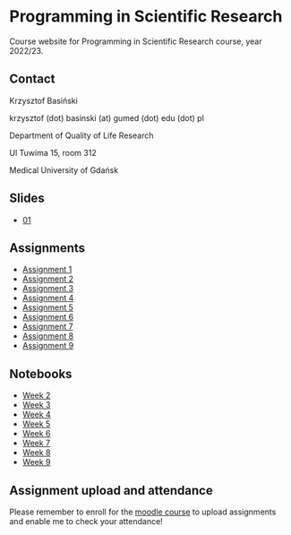 # Programming in Scientific Research

Course website for Programming in Scientific Research course, year 2022/23.

## Contact

Krzysztof Basiński

krzysztof (dot) basinski (at) gumed (dot) edu (dot) pl

Department of Quality of Life Research

Ul Tuwima 15, room 312

Medical University of Gdańsk


## Slides

- [01](01.html)


## Assignments

- [Assignment 1](assignments/a01.md)
- [Assignment 2](assignments/a02.md)
- [Assignment 3](assignments/a03.md)
- [Assignment 4](assignments/a04.md)
- [Assignment 5](assignments/a05.md)
- [Assignment 6](assignments/a06.md)
- [Assignment 7](assignments/a07.md)
- [Assignment 8](assignments/a08.md)
- [Assignment 9](assignments/a09.md)

## Notebooks

- [Week 2](notebooks/week2.ipynb)
- [Week 3](notebooks/week3.ipynb)
- [Week 4](notebooks/week4.ipynb)
- [Week 5](notebooks/week5.ipynb)
- [Week 6](notebooks/week6.ipynb)
- [Week 7](notebooks/week7.ipynb)
- [Week 8](notebooks/week8.ipynb)
- [Week 9](notebooks/week9.ipynb)


## Assignment upload and attendance

Please remember to enroll for the [moodle course](https://szkolenia.gumed.edu.pl/course/view.php?id=5177) to upload assignments and enable me to check your attendance!